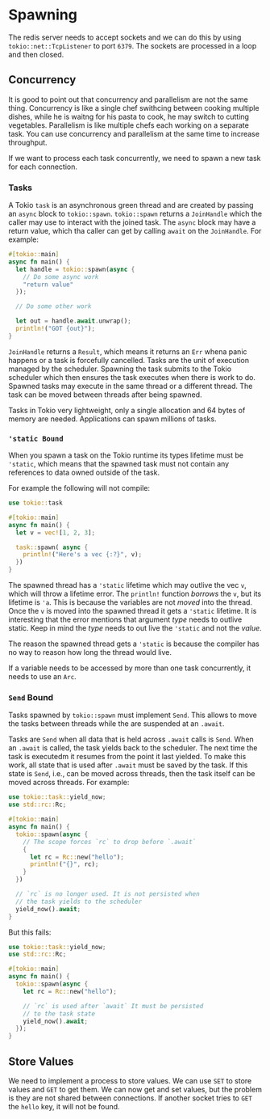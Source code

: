 # Spawning

The redis server needs to accept sockets and we can do this by using `tokio::net::TcpListener` to port `6379`. The sockets are processed in a loop and then closed. 

## Concurrency

It is good to point out that concurrency and parallelism are not the same thing. Concurrency is like a single chef swithcing between cooking multiple dishes, while he is waitng for his pasta to cook, he may switch to cutting vegetables. Parallelism is like multiple chefs each working on a separate task. You can use concurrency and parallelism at the same time to increase throughput.

If we want to process each task concurrently, we need to spawn a new task for each connection. 

### Tasks
A Tokio `task` is an asynchronous green thread and are created by passing an `async` block to `tokio::spawn`. `tokio::spawn` returns a `JoinHandle` which the caller may use to interact with the joined task. The `async` block may have a return value, which tha caller can get by calling `await` on the `JoinHandle`. For example:

```rust
#[tokio::main]
async fn main() {
  let handle = tokio::spawn(async {
    // Do some async work
    "return value"
  });

  // Do some other work

  let out = handle.await.unwrap();
  println!("GOT {out}");
}
```

`JoinHandle` returns a `Result`, which means it returns an `Err` whena panic happens or a task is forcefully cancelled. Tasks are the unit of execution managed by the scheduler. Spawning the task submits to the Tokio scheduler which then ensures the task executes when there is work to do. Spawned tasks may execute in the same thread or a different thread. The task can be moved between threads after being spawned. 

Tasks in Tokio very lightweight, only a single allocation and 64 bytes of memory are needed. Applications can spawn millions of tasks. 

### `'static Bound`

When you spawn a task on the Tokio runtime its types lifetime must be `'static`, which means that the spawned task must not contain any references to data owned outside of the task. 

For example the following will not compile:

```rust
use tokio::task

#[tokio::main]
async fn main() {
  let v = vec![1, 2, 3];

  task::spawn( async {
    println!("Here's a vec {:?}", v);
  })
}
```

The spawned thread has a `'static` lifetime which may outlive the vec `v`, which will throw a lifetime error. The `println!` function *borrows* the `v`, but its lifetime is `'a`. This is because the variables are not *moved* into the thread. Once the `v` is moved into the spawned thread it gets a `'static` lifetime. It is interesting that the error mentions that argument *type* needs to outlive static. Keep in mind the *type* needs to out live the `'static` and not the *value*.

The reason the spawned thread gets a `'static` is because the compiler has no way to reason how long the thread would live. 

If a variable needs to be accessed by more than one task concurrently, it needs to use an `Arc`.  

### `Send` Bound

Tasks spawned by `tokio::spawn` must implement `Send`. This allows to move the tasks between threads while the are suspended at an `.await`. 

Tasks are `Send` when all data that is held across `.await` calls is `Send`. When an `.await` is called, the task yields back to the scheduler. The next time the task is executedm it resumes from the point it last yielded. To make this work, all state that is used after `.await` must be saved by the task. If this state is `Send`, i.e., can be moved across threads, then the task itself can be moved across threads. For example:

```rust
use tokio::task::yield_now;
use std::rc::Rc;

#[tokio::main]
async fn main() {
  tokio::spawn(async {
    // The scope forces `rc` to drop before `.await`
    {
      let rc = Rc::new("hello");
      println!("{}", rc);
    }
  })

  // `rc` is no longer used. It is not persisted when 
  // the task yields to the scheduler
  yield_now().await;
}
```

But this fails:

```rust
use tokio::task::yield_now;
use std::rc::Rc;

#[tokio::main]
async fn main() {
  tokio::spawn(async {
    let rc = Rc::new("hello");

    // `rc` is used after `await` It must be persisted
    // to the task state
    yield_now().await;
  });
}
```

## Store Values

We need to implement a process to store values. We can use `SET` to store values and `GET` to get them. We can now get and set values, but the problem is they are not shared between connections. If another socket tries to `GET` the `hello` key, it will not be found.

